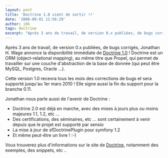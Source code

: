 ```yaml
---
layout: post
title: 'Doctrine 1.0 vient de sortir !!'
date: '2008-09-01 11:56:29'
author: j0k
tags: doctrine
excerpt: "Après 3 ans de travail, de version 0.x publiées, de bugs corrigés, Jonathan H. Wage annonce la disponibilité immédiate de [Doctrine 1.0](http://www.doctrine-project.org/blog/doctrine-1-0-released) !     \nDoctrine est un ORM (object-relational mapping), au même titre que Propel, qui permet de travailler sur une couche d'abstraction de la base de donnée (qui      …"
---
```


Après 3 ans de travail, de version 0.x publiées, de bugs corrigés, Jonathan H. Wage annonce la disponibilité immédiate de [Doctrine 1.0](http://www.doctrine-project.org/blog/doctrine-1-0-released) !
Doctrine est un ORM (object-relational mapping), au même titre que Propel, qui permet de travailler sur une couche d'abstraction de la base de donnée (qui peut être MySQL, Postgres, Oracle ...).

Cette version 1.0 recevra tous les mois des corrections de bugs et sera supporté jusqu'au 1er mars 2010 ! Elle signe aussi la fin du support pour la branche 0.11.

Jonathan nous parle aussi de l'avenir de Doctrine :

* Doctrine 2.0 est déjà en marche, avec des mises à jours plus ou moins majeures 1.1, 1.2, etc ...
* Des certifications, des séminaires, etc ... sont certainement à venir depuis que le projet est supporté par sensio
* La mise à jour de sfDoctrinePlugin pour symfony 1.2
* Et même peut-être un livre ! :-)

Vous trouverez plus d'informations sur le site de [Doctrine](http://www.doctrine-project.org/), notamment des exemples, des snippets, etc ..
